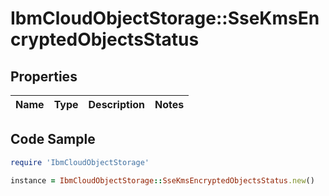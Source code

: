 # IbmCloudObjectStorage::SseKmsEncryptedObjectsStatus

## Properties

Name | Type | Description | Notes
------------ | ------------- | ------------- | -------------

## Code Sample

```ruby
require 'IbmCloudObjectStorage'

instance = IbmCloudObjectStorage::SseKmsEncryptedObjectsStatus.new()
```


